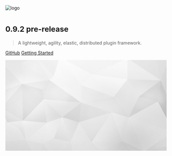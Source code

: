 ![logo](_images/ark_logo.svg ':size=233x108')

# <small>0.9.2 pre-release</small>

> A lightweight, agility, elastic, distributed plugin framework.

[GitHub](https://github.com/ArkGame/ARK)
[Getting Started](#ARK)

<!-- background image -->
![background](_images/bg.jpg)
